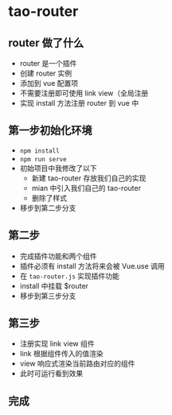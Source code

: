 # tao-router

## router 做了什么
- router 是一个插件
- 创建 router 实例
- 添加到 vue 配置项
- 不需要注册即可使用 link view（全局注册
- 实现 install 方法注册 router 到 vue 中

## 第一步初始化环境
- `npm install`
- `npm run serve`
- 初始项目中我修改了以下
    - 新建 tao-router 存放我们自己的实现
    - mian 中引入我们自己的 tao-router
    - 删除了样式
- 移步到第二步分支

## 第二步
- 完成插件功能和两个组件
- 插件必须有 install 方法将来会被 Vue.use 调用
- 在 `tao-router.js` 实现插件功能
- install 中挂载 $router
- 移步到第三步分支

## 第三步
- 注册实现 link view 组件
- link 根据组件传入的值渲染
- view 响应式渲染当前路由对应的组件
- 此时可运行看到效果

## 完成